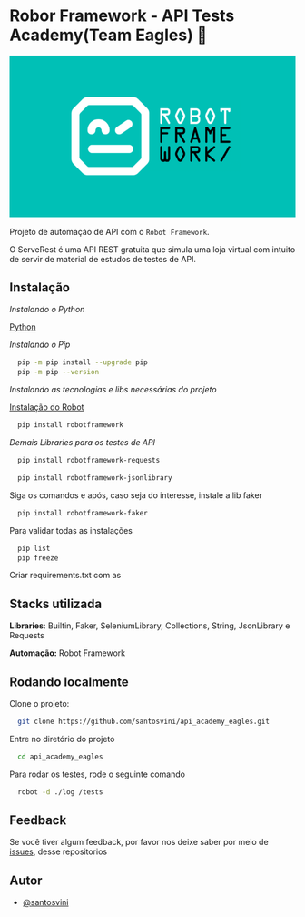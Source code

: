 # Robor Framework - API Tests Academy(Team Eagles) :robot:

![Logo Robot](image.png)

Projeto de automação de API com o ```Robot Framework```.

O ServeRest é uma API REST gratuita que simula uma loja virtual com intuito de servir de material de estudos de testes de API.

## Instalação

*Instalando o Python*

[Python](https://python.org.br/instalacao-windows/)

*Instalando o Pip*

```bash
  pip -m pip install --upgrade pip
  pip -m pip --version
```

*Instalando as tecnologias e libs necessárias do projeto*

[Instalação do Robot](https://robotframework.org/?tab=1#getting-started)

```bash
  pip install robotframework
```

*Demais Libraries para os testes de API*

```bash
  pip install robotframework-requests
```
```bash
  pip install robotframework-jsonlibrary
```

Siga os comandos e após, caso seja do interesse, instale a lib faker

```bash
  pip install robotframework-faker
```

Para validar todas as instalações

```bash
  pip list
  pip freeze
```

Criar requirements.txt com as

## Stacks utilizada

**Libraries**: Builtin, Faker, SeleniumLibrary, Collections, String, JsonLibrary e Requests

**Automação:** Robot Framework

<!-- **Shell**: Shell Script -->

## Rodando localmente

Clone o projeto:

```bash
  git clone https://github.com/santosvini/api_academy_eagles.git
```

Entre no diretório do projeto

```bash
  cd api_academy_eagles
```
Para rodar os testes, rode o seguinte comando

```bash
  robot -d ./log /tests
```

## Feedback

Se você tiver algum feedback, por favor nos deixe saber por meio de [issues](https://github.com/santosvini/api_academy_eagles/issues), desse repositorios

## Autor

- [@santosvini](https://github.com/santosvini)
